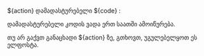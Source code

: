 ${action} დამადასტურებელი ${code} :

დამადასტურებელი კოდის ვადა ერთ საათში ამოიწურება.

თუ არ გაქვთ განაცხადი ${action} ზე, გთხოვთ, უგულებელყოთ ეს ელფოსტა.